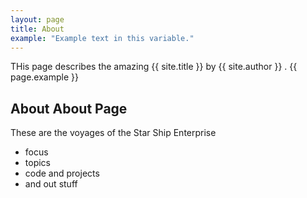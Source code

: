 ```yaml
---
layout: page
title: About
example: "Example text in this variable."
---
```


THis page describes the amazing {{ site.title }} by {{ site.author }} .
{{ page.example }}

## About About Page

These are the voyages of the Star Ship Enterprise

- focus
- topics
- code and projects
- and out stuff


